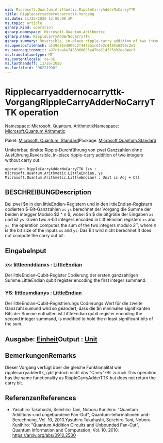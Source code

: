 ```yaml
---
uid: Microsoft.Quantum.Arithmetic.RippleCarryAdderNoCarryTTK
title: Ripplecarryaddernocarryttk-Vorgang
ms.date: 11/25/2020 12:00:00 AM
ms.topic: article
qsharp.kind: operation
qsharp.namespace: Microsoft.Quantum.Arithmetic
qsharp.name: RippleCarryAdderNoCarryTTK
qsharp.summary: Reversible, in-place ripple-carry addition of two integers without carry out.
ms.openlocfilehash: a539d85a4800c2f4452a1c6fe2c4f88a6296c3e1
ms.sourcegitcommit: a87c1aa8e7453360025e47ba614f25b02ea84ec3
ms.translationtype: MT
ms.contentlocale: de-DE
ms.lasthandoff: 11/26/2020
ms.locfileid: "96221996"
---
```

# <a name="ripplecarryaddernocarryttk-operation"></a><span data-ttu-id="4e029-102">Ripplecarryaddernocarryttk-Vorgang</span><span class="sxs-lookup"><span data-stu-id="4e029-102">RippleCarryAdderNoCarryTTK operation</span></span>

<span data-ttu-id="4e029-103">Namespace: [Microsoft. Quantum. Arithmetik](xref:Microsoft.Quantum.Arithmetic)</span><span class="sxs-lookup"><span data-stu-id="4e029-103">Namespace: [Microsoft.Quantum.Arithmetic](xref:Microsoft.Quantum.Arithmetic)</span></span>

<span data-ttu-id="4e029-104">Paket: [Microsoft. Quantum. Standard](https://nuget.org/packages/Microsoft.Quantum.Standard)</span><span class="sxs-lookup"><span data-stu-id="4e029-104">Package: [Microsoft.Quantum.Standard](https://nuget.org/packages/Microsoft.Quantum.Standard)</span></span>


<span data-ttu-id="4e029-105">Umkehrbar, direkte Ripple-Durchführung von zwei Ganzzahlen ohne Ausführung.</span><span class="sxs-lookup"><span data-stu-id="4e029-105">Reversible, in-place ripple-carry addition of two integers without carry out.</span></span>

```qsharp
operation RippleCarryAdderNoCarryTTK (xs : Microsoft.Quantum.Arithmetic.LittleEndian, ys : Microsoft.Quantum.Arithmetic.LittleEndian) : Unit is Adj + Ctl
```


## <a name="description"></a><span data-ttu-id="4e029-106">BESCHREIBUNG</span><span class="sxs-lookup"><span data-stu-id="4e029-106">Description</span></span>

<span data-ttu-id="4e029-107">Bei zwei $n in den littleEndian-Registern und in den littleEndian-Registern codierten $-Bit-Ganzzahlen `xs` `ys` berechnet der Vorgang die Summe der beiden integger Modulo $2 ^ n $, wobei $n $ die bitgröße der Eingaben `xs` und ist `ys` .</span><span class="sxs-lookup"><span data-stu-id="4e029-107">Given two $n$-bit integers encoded in LittleEndian registers `xs` and `ys`, the operation computes the sum of the two integers modulo $2^n$, where $n$ is the bit size of the inputs `xs` and `ys`.</span></span> <span data-ttu-id="4e029-108">Das Bit wird nicht berechnet.</span><span class="sxs-lookup"><span data-stu-id="4e029-108">It does not compute the carry out bit.</span></span>

## <a name="input"></a><span data-ttu-id="4e029-109">Eingabe</span><span class="sxs-lookup"><span data-stu-id="4e029-109">Input</span></span>

### <a name="xs--littleendian"></a><span data-ttu-id="4e029-110">xs: [littleenddian](xref:Microsoft.Quantum.Arithmetic.LittleEndian)</span><span class="sxs-lookup"><span data-stu-id="4e029-110">xs : [LittleEndian](xref:Microsoft.Quantum.Arithmetic.LittleEndian)</span></span>

<span data-ttu-id="4e029-111">Der littleEndian-Qubit-Register Codierung der ersten ganzzahligen Summe.</span><span class="sxs-lookup"><span data-stu-id="4e029-111">LittleEndian qubit register encoding the first integer summand.</span></span>


### <a name="ys--littleendian"></a><span data-ttu-id="4e029-112">YS: [littleumdian](xref:Microsoft.Quantum.Arithmetic.LittleEndian)</span><span class="sxs-lookup"><span data-stu-id="4e029-112">ys : [LittleEndian](xref:Microsoft.Quantum.Arithmetic.LittleEndian)</span></span>

<span data-ttu-id="4e029-113">Der littleEndian-Qubit-Registrierungs Codierungs Wert für die zweite Ganzzahl sumund wird so geändert, dass die $n minimalen signifikanten Bits der Summe enthalten ist.</span><span class="sxs-lookup"><span data-stu-id="4e029-113">LittleEndian qubit register encoding the second integer summand, is modified to hold the $n$ least significant bits of the sum.</span></span>



## <a name="output--unit"></a><span data-ttu-id="4e029-114">Ausgabe: [Einheit](xref:microsoft.quantum.lang-ref.unit)</span><span class="sxs-lookup"><span data-stu-id="4e029-114">Output : [Unit](xref:microsoft.quantum.lang-ref.unit)</span></span>



## <a name="remarks"></a><span data-ttu-id="4e029-115">Bemerkungen</span><span class="sxs-lookup"><span data-stu-id="4e029-115">Remarks</span></span>

<span data-ttu-id="4e029-116">Dieser Vorgang verfügt über die gleiche Funktionalität wie ripplecarryadderttk, gibt jedoch nicht das "Carry"-Bit zurück.</span><span class="sxs-lookup"><span data-stu-id="4e029-116">This operation has the same functionality as RippleCarryAdderTTK but does not return the carry bit.</span></span>

## <a name="references"></a><span data-ttu-id="4e029-117">Referenzen</span><span class="sxs-lookup"><span data-stu-id="4e029-117">References</span></span>

- <span data-ttu-id="4e029-118">Yasuhiro Takahashi, Seiichiro Tani, Noboru Kunihiro: "Quantum Additions-und ungebundene Fan-Out", Quantum-Informationen und-Berechnung, Vol. 10, 2010.</span><span class="sxs-lookup"><span data-stu-id="4e029-118">Yasuhiro Takahashi, Seiichiro Tani, Noboru Kunihiro: "Quantum Addition Circuits and Unbounded Fan-Out", Quantum Information and Computation, Vol. 10, 2010.</span></span>
  https://arxiv.org/abs/0910.2530
